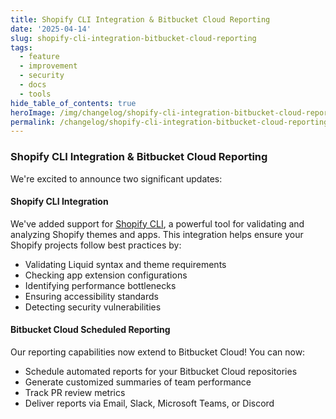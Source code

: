 ```yaml
---
title: Shopify CLI Integration & Bitbucket Cloud Reporting
date: '2025-04-14'
slug: shopify-cli-integration-bitbucket-cloud-reporting
tags:
  - feature
  - improvement
  - security
  - docs
  - tools
hide_table_of_contents: true
heroImage: /img/changelog/shopify-cli-integration-bitbucket-cloud-reporting-hero.webp
permalink: /changelog/shopify-cli-integration-bitbucket-cloud-reporting
---
```


### Shopify CLI Integration & Bitbucket Cloud Reporting

We're excited to announce two significant updates:

#### Shopify CLI Integration

We've added support for [Shopify CLI](https://docs.coderabbit.ai/tools/shopify-cli), a powerful tool for validating and analyzing Shopify themes and apps. This integration helps ensure your Shopify projects follow best practices by:

- Validating Liquid syntax and theme requirements
- Checking app extension configurations
- Identifying performance bottlenecks
- Ensuring accessibility standards
- Detecting security vulnerabilities

#### Bitbucket Cloud Scheduled Reporting

Our reporting capabilities now extend to Bitbucket Cloud! You can now:

- Schedule automated reports for your Bitbucket Cloud repositories
- Generate customized summaries of team performance
- Track PR review metrics
- Deliver reports via Email, Slack, Microsoft Teams, or Discord
